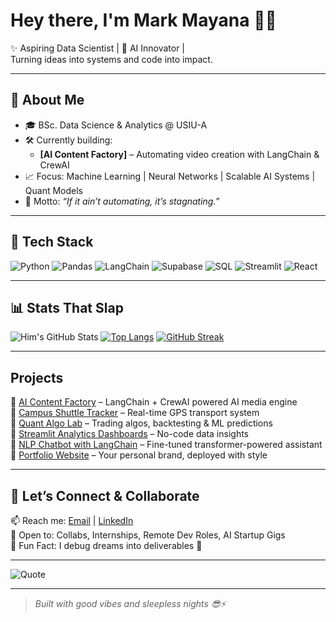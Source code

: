 # Hey there, I'm Mark Mayana 👩‍💻

✨ Aspiring Data Scientist | 🧠 AI Innovator |   
Turning ideas into systems and code into impact.

---

## 🚀 About Me
- 🎓 BSc. Data Science & Analytics @ USIU-A 
- 🛠️ Currently building: 
  - **[AI Content Factory]** – Automating video creation with LangChain & CrewAI
- 📈 Focus: Machine Learning | Neural Networks | Scalable AI Systems | Quant Models
- 💬 Motto: _“If it ain’t automating, it’s stagnating.”_

---

## 💼 Tech Stack

![Python](https://img.shields.io/badge/python-%2314354C.svg?style=flat&logo=python&logoColor=white)
![Pandas](https://img.shields.io/badge/pandas-%23150458.svg?style=flat&logo=pandas&logoColor=white)
![LangChain](https://img.shields.io/badge/langchain-ai-blue?style=flat&logo=openai&logoColor=white)
![Supabase](https://img.shields.io/badge/supabase-%2300E88F.svg?style=flat&logo=supabase&logoColor=white)
![SQL](https://img.shields.io/badge/sql-%23025E8C.svg?style=flat&logo=mysql&logoColor=white)
![Streamlit](https://img.shields.io/badge/streamlit-app-red?style=flat&logo=streamlit)
![React](https://img.shields.io/badge/react-%2320232a.svg?style=flat&logo=react&logoColor=%2361DAFB)

---

## 📊 Stats That Slap

![Him's GitHub Stats](https://github-readme-stats.vercel.app/api?username=yannarr&show_icons=true&theme=radical)
[![Top Langs](https://github-readme-stats.vercel.app/api/top-langs/?username=yannarr&layout=compact)](https://github.com/anuraghazra/github-readme-stats)
[![GitHub Streak](https://streak-stats.demolab.com?username=yannar&theme=radical)](https://git.io/streak-stats)

---

##  Projects


🔹 [AI Content Factory](https://github.com/yourproject) – LangChain + CrewAI powered AI media engine  
🔹 [Campus Shuttle Tracker](https://github.com/yourproject) – Real-time GPS transport system  
🔹 [Quant Algo Lab](https://github.com/yourproject) – Trading algos, backtesting & ML predictions  
🔹 [Streamlit Analytics Dashboards](https://github.com/yourproject) – No-code data insights  
🔹 [NLP Chatbot with LangChain](https://github.com/yourproject) – Fine-tuned transformer-powered assistant  
🔹 [Portfolio Website](https://github.com/yourproject) – Your personal brand, deployed with style

---

## 🧠 Let’s Connect & Collaborate

📫 Reach me: [Email](markogem4@email.com) | [LinkedIn](https://linkedin.com/in/your-profile)  
🤝 Open to: Collabs, Internships, Remote Dev Roles, AI Startup Gigs  
🎯 Fun Fact: I debug dreams into deliverables 🌌

---

![Quote](https://img.shields.io/badge/-“Stay%20curious,%20break%20things,%20build%20better.”-black?style=flat)

---

> *Built with good vibes and sleepless nights 😎⚡*
